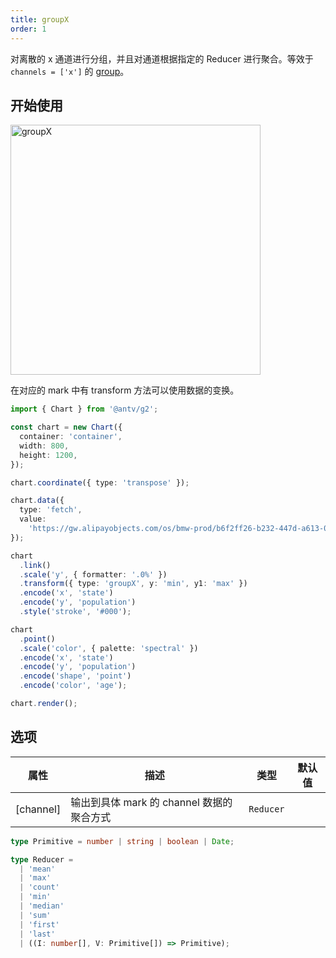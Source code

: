 ```yaml
---
title: groupX
order: 1
---
```


对离散的 x 通道进行分组，并且对通道根据指定的 Reducer 进行聚合。等效于 `channels = ['x']` 的 [group](/api/transform/group)。

## 开始使用

<img alt="groupX" src="https://mdn.alipayobjects.com/mdn/huamei_qa8qxu/afts/img/A*RtalTb-DPdkAAAAAAAAAAAAADmJ7AQ" width="400" />

在对应的 mark 中有 transform 方法可以使用数据的变换。

```ts
import { Chart } from '@antv/g2';

const chart = new Chart({
  container: 'container',
  width: 800,
  height: 1200,
});

chart.coordinate({ type: 'transpose' });

chart.data({
  type: 'fetch',
  value:
    'https://gw.alipayobjects.com/os/bmw-prod/b6f2ff26-b232-447d-a613-0df5e30104a0.csv',
});

chart
  .link()
  .scale('y', { formatter: '.0%' })
  .transform({ type: 'groupX', y: 'min', y1: 'max' })
  .encode('x', 'state')
  .encode('y', 'population')
  .style('stroke', '#000');

chart
  .point()
  .scale('color', { palette: 'spectral' })
  .encode('x', 'state')
  .encode('y', 'population')
  .encode('shape', 'point')
  .encode('color', 'age');

chart.render();
```

## 选项

| 属性      | 描述                                      | 类型      | 默认值 |
| --------- | ----------------------------------------- | --------- | ------ |
| [channel] | 输出到具体 mark 的 channel 数据的聚合方式 | `Reducer` |        |

```ts
type Primitive = number | string | boolean | Date;

type Reducer =
  | 'mean'
  | 'max'
  | 'count'
  | 'min'
  | 'median'
  | 'sum'
  | 'first'
  | 'last'
  | ((I: number[], V: Primitive[]) => Primitive);
```
